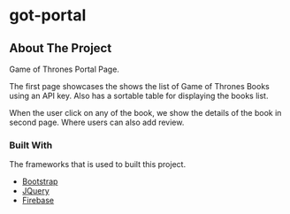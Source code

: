# got-portal


<!-- ABOUT THE PROJECT -->
## About The Project

Game of Thrones Portal Page.

The first page showcases the shows the list of Game of Thrones Books using an API key. Also has a sortable table
for displaying the books list.

When the user click on any of the book, we show the details of the book
in second page. Where users can also add review. 


### Built With
The frameworks that is used to built this project. 

* [Bootstrap](https://getbootstrap.com)
* [JQuery](https://jquery.com)
* [Firebase](https://firebase.google.com/)

